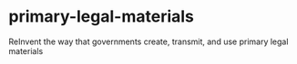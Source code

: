 primary-legal-materials
=======================

ReInvent the way that governments create, transmit, and use primary legal materials
